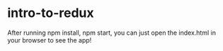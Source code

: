 # intro-to-redux

After running npm install, npm start, you can just open the index.html in your browser to see the app!
